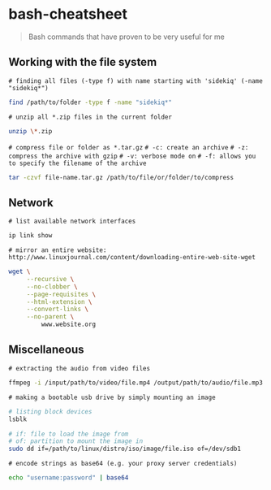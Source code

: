 # bash-cheatsheet

> Bash commands that have proven to be very useful for me

## Working with the file system

`# finding all files (-type f) with name starting with 'sidekiq' (-name "sidekiq*")`

```bash
find /path/to/folder -type f -name "sidekiq*"
```

`# unzip all *.zip files in the current folder`

```bash
unzip \*.zip
```

`# compress file or folder as *.tar.gz`
`# -c: create an archive`
`# -z: compress the archive with gzip`
`# -v: verbose mode on`
`# -f: allows you to specify the filename of the archive`
```bash
tar -czvf file-name.tar.gz /path/to/file/or/folder/to/compress
```

## Network

`# list available network interfaces`

```bash
ip link show
```

`# mirror an entire website: http://www.linuxjournal.com/content/downloading-entire-web-site-wget`

```bash
wget \
     --recursive \
     --no-clobber \
     --page-requisites \
     --html-extension \
     --convert-links \
     --no-parent \
         www.website.org
```


## Miscellaneous

`# extracting the audio from video files`

```bash
ffmpeg -i /input/path/to/video/file.mp4 /output/path/to/audio/file.mp3
```

`# making a bootable usb drive by simply mounting an image`

```bash
# listing block devices
lsblk

# if: file to load the image from
# of: partition to mount the image in
sudo dd if=/path/to/linux/distro/iso/image/file.iso of=/dev/sdb1
```

`# encode strings as base64 (e.g. your proxy server credentials)`

```bash
echo "username:password" | base64
```
